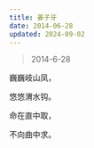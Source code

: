 ```yaml
---
title: 姜子牙
date: 2014-06-28
updated: 2024-09-02
---
```


> 2014-6-28

巍巍岐山凤，

悠悠渭水钩。

命在直中取，

不向曲中求。